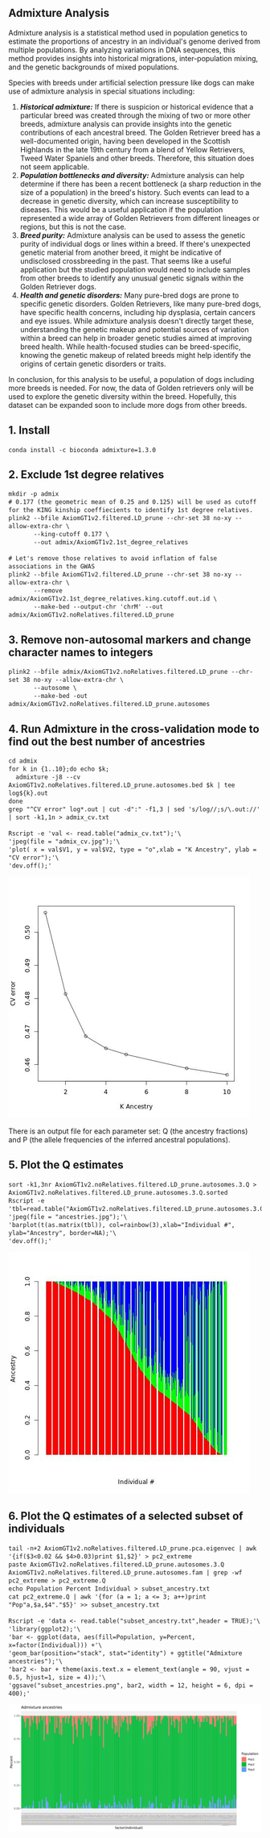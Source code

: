 ## Admixture Analysis
Admixture analysis is a statistical method used in population genetics to estimate the proportions of ancestry in an individual's genome derived from multiple populations. By analyzing variations in DNA sequences, this method provides insights into historical migrations, inter-population mixing, and the genetic backgrounds of mixed populations. 

Species with breeds under artificial selection pressure like dogs can make use of admixture analysis in special situations including:

1.  ***Historical admixture:*** If there is suspicion or historical evidence that a particular breed was created through the mixing of two or more other breeds, admixture analysis can provide insights into the genetic contributions of each ancestral breed. The Golden Retriever breed has a well-documented origin, having been developed in the Scottish Highlands in the late 19th century from a blend of Yellow Retrievers, Tweed Water Spaniels and other breeds. Therefore, this situation does not seem applicable.
2.  ***Population bottlenecks and diversity:*** Admixture analysis can help determine if there has been a recent bottleneck (a sharp reduction in the size of a population) in the breed's history. Such events can lead to a decrease in genetic diversity, which can increase susceptibility to diseases. This would be a useful application if the population represented a wide array of Golden Retrievers from different lineages or regions, but this is not the case.
3.  ***Breed purity:*** Admixture analysis can be used to assess the genetic purity of individual dogs or lines within a breed. If there's unexpected genetic material from another breed, it might be indicative of undisclosed crossbreeding in the past. That seems like a useful application but the studied population would need to include samples from other breeds to identify any unusual genetic signals within the Golden Retriever dogs.
4.  ***Health and genetic disorders:*** Many pure-bred dogs are prone to specific genetic disorders. Golden Retrievers, like many pure-bred dogs, have specific health concerns, including hip dysplasia, certain cancers and eye issues. While admixture analysis doesn't directly target these, understanding the genetic makeup and potential sources of variation within a breed can help in broader genetic studies aimed at improving breed health. While health-focused studies can be breed-specific, knowing the genetic makeup of related breeds might help identify the origins of certain genetic disorders or traits.


In conclusion, for this analysis to be useful, a population of dogs including more breeds is needed. For now, the data of Golden retrievers only will be used to explore the genetic diversity within the breed. Hopefully, this dataset can be expanded soon to include more dogs from other breeds.     


## 1. Install
```
conda install -c bioconda admixture=1.3.0
```

## 2. Exclude 1st degree relatives
```
mkdir -p admix
# 0.177 (the geometric mean of 0.25 and 0.125) will be used as cutoff for the KING kinship coeffiecients to identify 1st degree relatives.
plink2 --bfile AxiomGT1v2.filtered.LD_prune --chr-set 38 no-xy --allow-extra-chr \
       --king-cutoff 0.177 \
       --out admix/AxiomGT1v2.1st_degree_relatives

# Let's remove those relatives to avoid inflation of false associations in the GWAS
plink2 --bfile AxiomGT1v2.filtered.LD_prune --chr-set 38 no-xy --allow-extra-chr \
       --remove admix/AxiomGT1v2.1st_degree_relatives.king.cutoff.out.id \
       --make-bed --output-chr 'chrM' --out admix/AxiomGT1v2.noRelatives.filtered.LD_prune
```


## 3. Remove non-autosomal markers and change character names to integers
```
plink2 --bfile admix/AxiomGT1v2.noRelatives.filtered.LD_prune --chr-set 38 no-xy --allow-extra-chr \
       --autosome \
       --make-bed -out admix/AxiomGT1v2.noRelatives.filtered.LD_prune.autosomes
```

## 4. Run Admixture in the cross-validation mode to find out the best number of ancestries
```
cd admix
for k in {1..10};do echo $k;
  admixture -j8 --cv AxiomGT1v2.noRelatives.filtered.LD_prune.autosomes.bed $k | tee log${k}.out
done
grep "^CV error" log*.out | cut -d":" -f1,3 | sed 's/log//;s/\.out://' | sort -k1,1n > admix_cv.txt

Rscript -e 'val <- read.table("admix_cv.txt");'\
'jpeg(file = "admix_cv.jpg");'\
'plot( x = val$V1, y = val$V2, type = "o",xlab = "K Ancestry", ylab = "CV error");'\
'dev.off();'
```

![](../images/admix_cv.jpg)<!-- -->


There is an output file for each parameter set: Q (the ancestry fractions) and P (the allele frequencies of the inferred ancestral populations). 

## 5. Plot the Q estimates
```
sort -k1,3nr AxiomGT1v2.noRelatives.filtered.LD_prune.autosomes.3.Q > AxiomGT1v2.noRelatives.filtered.LD_prune.autosomes.3.Q.sorted
Rscript -e 'tbl=read.table("AxiomGT1v2.noRelatives.filtered.LD_prune.autosomes.3.Q.sorted");'\
'jpeg(file = "ancestries.jpg");'\
'barplot(t(as.matrix(tbl)), col=rainbow(3),xlab="Individual #", ylab="Ancestry", border=NA);'\
'dev.off();'
```

![](../images/ancestries.jpg)<!-- -->


## 6. Plot the Q estimates of a selected subset of individuals
```
tail -n+2 AxiomGT1v2.noRelatives.filtered.LD_prune.pca.eigenvec | awk '{if($3<0.02 && $4>0.03)print $1,$2}' > pc2_extreme
paste AxiomGT1v2.noRelatives.filtered.LD_prune.autosomes.3.Q  AxiomGT1v2.noRelatives.filtered.LD_prune.autosomes.fam | grep -wf pc2_extreme > pc2_extreme.Q
echo Population Percent Individual > subset_ancestry.txt
cat pc2_extreme.Q | awk '{for (a = 1; a <= 3; a++)print "Pop"a,$a,$4"."$5}' >> subset_ancestry.txt

Rscript -e 'data <- read.table("subset_ancestry.txt",header = TRUE);'\
'library(ggplot2);'\
'bar <- ggplot(data, aes(fill=Population, y=Percent, x=factor(Individual))) +'\
'geom_bar(position="stack", stat="identity") + ggtitle("Admixture ancestries");'\
'bar2 <- bar + theme(axis.text.x = element_text(angle = 90, vjust = 0.5, hjust=1, size = 4));'\
'ggsave("subset_ancestries.png", bar2, width = 12, height = 6, dpi = 400);'
```

![](../images/subset_ancestries.png)<!-- -->

